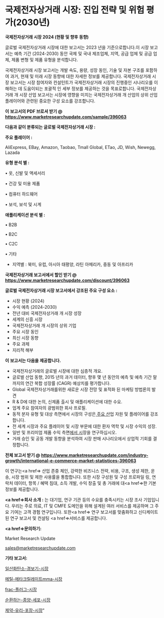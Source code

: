 # 국제전자상거래 시장: 진입 전략 및 위험 평가(2030년)

<strong>국제전자상거래 시장 2024 (현황 및 향후 동향)</strong>

글로벌 국제전자상거래 시장에 대한 보고서는 2023 년을 기준으로합니다.이 시장 보고서는 예측 기간 (2024-2030) 동안 국제 및 국내 제조업체, 지역, 공급 업체 및 공급 업체, 제품 변형 및 제품 유형을 분석합니다.

국제전자상거래 시장 보고서는 개발 속도, 용량, 성장 동인, 기술 및 자본 구조를 포함하여 과거, 현재 및 미래 시장 동향에 대한 자세한 정보를 제공합니다. 국제전자상거래 시장 보고서는 시장 참여자와 컨설턴트가 국제전자상거래 시장의 진행중인 시나리오를 이해하는 데 도움이되는 포괄적 인 세부 정보를 제공하는 것을 목표로합니다. 국제전자상거래 개 시장 산업 보고서는 시장에 영향을 미치는 국제전자상거래 개 산업의 상위 산업 플레이어와 관련된 중요한 구성 요소를 강조합니다.



<strong>이 보고서의 PDF 브로셔 받기 @ <a href=https://www.marketresearchupdate.com/sample/396063>https://www.marketresearchupdate.com/sample/396063</a></strong>



<strong>다음과 같이 분류되는 글로벌 국제전자상거래 시장 :</strong>



<strong>주요 플레이어 :</strong>

AliExpress, EBay, Amazon, Taobao, Tmall Global, ETao, JD, Wish, Newegg, Lazada



<strong>유형 분석 별 :</strong>

• 옷, 신발 및 액세서리

• 건강 및 미용 제품

• 컴퓨터 하드웨어

• 보석, 보석 및 시계



<strong>애플리케이션 분석 별 :</strong>

• B2B

• B2C

• C2C

• 기타

<ul>
  <li>지역별 : 북미, 유럽, 아시아 태평양, 라틴 아메리카, 중동 및 아프리카</li>
</ul>


<strong>국제전자상거래 보고서에서 할인 받기 @ <a href=https://www.marketresearchupdate.com/discount/396063>https://www.marketresearchupdate.com/discount/396063</a></strong>



<strong>글로벌 국제전자상거래 시장 보고서에서 강조된 주요 구성 요소 :</strong>
<ul>
  <li>시장 현황 (2024)</li>
  <li>수익 예측 (2024-2030)</li>
  <li>전년 대비 국제전자상거래 개 시장 성장</li>
  <li>세계의 신흥 시장</li>
  <li>국제전자상거래 개 시장의 상위 기업</li>
  <li>주요 시장 동인</li>
  <li>최신 시장 동향</li>
  <li>주요 과제</li>
  <li>지리적 해부</li>
</ul>


<strong>이 보고서는 다음을 제공합니다.</strong>
<ul>
  <li>국제전자상거래의 글로벌 시장에 대한 심층적 개요.</li>
  <li>글로벌 산업 동향, 2015 년의 과거 데이터, 향후 몇 년 동안의 예측 및 예측 기간 말까지의 연간 복합 성장률 (CAGR) 예상치를 평가합니다.</li>
  <li>Global 국제전자상거래를위한 새로운 시장 전망 및 표적화 된 마케팅 방법론의 발견</li>
  <li>R &amp; D에 대한 논의, 신제품 출시 및 애플리케이션에 대한 수요.</li>
  <li>업계 주요 참여자의 광범위한 회사 프로필.</li>
  <li>동적 분자 유형 및 대상 측면에서 시장의 구성은<a href=> 주요 산</a>업 자원 및 플레이어를 강조합니다.</li>
  <li>전 세계 시장과 주요 플레이어 및 시장 부문에 대한 환자 역학 및 시장 수익의 성장.</li>
  <li>일반 및 프리미엄 제품 수익 측면<a href=>에서 시</a>장을 연구하십시오.</li>
  <li>거래 승인 및 공동 개발 동향을 분석하여 시장 판매 시나리오에서 상업적 기회를 결정합니다.</li>
</ul>



<strong>전체 보고서 받기 @ <a href=https://www.marketresearchupdate.com/industry-growth/international-e-commerce-market-statistices-396063>https://www.marketresearchupdate.com/industry-growth/international-e-commerce-market-statistices-396063</a></strong>

이 연구는<a href=> 산업 존중</a> 체인, 강력한 비즈니스 전략, 비용, 구조, 생성 제한, 운송, 시장 범위 및 제한 사용률을 통합합니다. 또한 시장 구성원 및 구성 프로파일 링, 연락처 데이터, 항목 / 혜택 침대, 소득 개발, 수익 창출 및 총 거래에 대<a href=>한 기본 </a>정보를 제공합니다.



<strong><a href=>회사 소</a>개 :</strong>
는 대기업, 연구 기관 등의 수요를 충족시키는 시장 조사 기업입니다. 우리는 주로 의료, IT 및 CMFE 도메인을 위해 설계된 여러 서비스를 제공하며 그 주요 기여는 고객 경험 연구입니다. 또한<a href=> 연구 보</a>고서를 맞춤화하고 신디케이트 된 연구 보고서 및 컨설팅 <a href=>서비스</a>를 제공합니다.



<strong><a href=>문의하기:</a></strong>

Market Research Update

sales@marketresearchupdate.com



<strong>기타 보고서:</strong>

<a href=https://www.linkedin.com/pulse/일산화탄소-경보기-시장-경쟁-분석-및-성장-잠재력-2029-survey-savvy-insights-360-analysis/>일산화탄소-경보기-시장</a>

<a href=https://www.linkedin.com/pulse/메틸-메타크릴레이트mma-시장-현재-및-미래-성장-2029-trend-tracking-tips-360-analysis-usdnf/>메틸-메타크릴레이트mma-시장</a>

<a href=https://www.linkedin.com/pulse/frac-플러그-시장-동향-및-성장-전망-data-dive-diaries-24-analysis-g5sef/>frac-플러그-시장</a>

<a href=https://www.linkedin.com/pulse/순환하는-종양-세포-시장-세분화-연구-및-목표-고객2030년-v7ztf/>순환하는-종양-세포-시장</a>

<a href=https://www.linkedin.com/pulse/제약-유리-포장-시장-세분화-연구-및-목표-고객2029년-analytics-alchemy-360-analysis-rfa4f/>제약-유리-포장-시장</a>"

